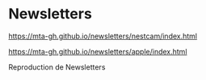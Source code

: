 # Newsletters

https://mta-gh.github.io/newsletters/nestcam/index.html

https://mta-gh.github.io/newsletters/apple/index.html

Reproduction de Newsletters
